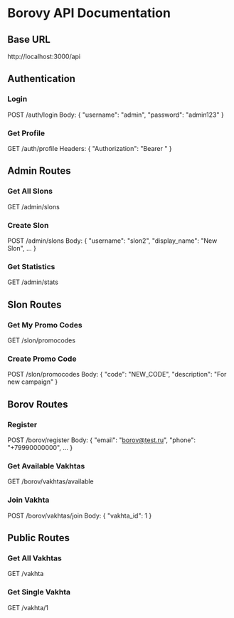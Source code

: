 # Borovy API Documentation

## Base URL
http://localhost:3000/api

## Authentication

### Login
POST /auth/login
Body: { "username": "admin", "password": "admin123" }

### Get Profile
GET /auth/profile
Headers: { "Authorization": "Bearer <token>" }

## Admin Routes

### Get All Slons
GET /admin/slons

### Create Slon
POST /admin/slons
Body: { "username": "slon2", "display_name": "New Slon", ... }

### Get Statistics
GET /admin/stats

## Slon Routes

### Get My Promo Codes
GET /slon/promocodes

### Create Promo Code
POST /slon/promocodes
Body: { "code": "NEW_CODE", "description": "For new campaign" }

## Borov Routes

### Register
POST /borov/register
Body: { "email": "borov@test.ru", "phone": "+79990000000", ... }

### Get Available Vakhtas
GET /borov/vakhtas/available

### Join Vakhta
POST /borov/vakhtas/join
Body: { "vakhta_id": 1 }

## Public Routes

### Get All Vakhtas
GET /vakhta

### Get Single Vakhta
GET /vakhta/1
